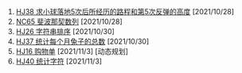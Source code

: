 1. [HJ38 求小球落地5次后所经历的路程和第5次反弹的高度](https://www.nowcoder.com/practice/2f6f9339d151410583459847ecc98446?tpId=37&&tqId=21261&rp=1&ru=/ta/huawei&qru=/ta/huawei/question-ranking) [2021/10/28]
2. [NC65 斐波那契数列](https://www.nowcoder.com/practice/c6c7742f5ba7442aada113136ddea0c3?tpId=117&&tqId=37760&rp=1&ru=/activity/oj&qru=/ta/job-code-high/question-ranking) [2021/10/28]
3. [HJ26 字符串排序](https://www.nowcoder.com/practice/5190a1db6f4f4ddb92fd9c365c944584?tpId=37&&tqId=21249&rp=1&ru=/ta/huawei&qru=/ta/huawei/question-ranking) [2021/10/30]
4. [HJ37 统计每个月兔子的总数](https://www.nowcoder.com/practice/1221ec77125d4370833fd3ad5ba72395?tpId=37&&tqId=21260&rp=1&ru=/ta/huawei&qru=/ta/huawei/question-ranking)  [2021/10/30]
5. [HJ16 购物单](https://www.nowcoder.com/practice/f9c6f980eeec43ef85be20755ddbeaf4?tpId=37&&tqId=21239&rp=1&ru=/ta/huawei&qru=/ta/huawei/question-ranking) [2021/11/3] [动态规划]
6. [HJ40 统计字符](https://www.nowcoder.com/practice/539054b4c33b4776bc350155f7abd8f5?tpId=37&&tqId=21263&rp=1&ru=/ta/huawei&qru=/ta/huawei/question-ranking)  [2021/11/3]  